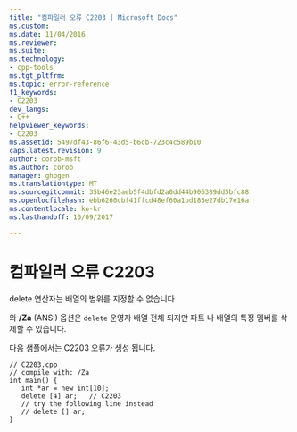 ```yaml
---
title: "컴파일러 오류 C2203 | Microsoft Docs"
ms.custom: 
ms.date: 11/04/2016
ms.reviewer: 
ms.suite: 
ms.technology:
- cpp-tools
ms.tgt_pltfrm: 
ms.topic: error-reference
f1_keywords:
- C2203
dev_langs:
- C++
helpviewer_keywords:
- C2203
ms.assetid: 5497df43-86f6-43d5-b6cb-723c4c589b10
caps.latest.revision: 9
author: corob-msft
ms.author: corob
manager: ghogen
ms.translationtype: MT
ms.sourcegitcommit: 35b46e23aeb5f4dbfd2a0dd44b906389dd5bfc88
ms.openlocfilehash: ebb6260cbf41ffcd48ef60a1bd183e27db17e16a
ms.contentlocale: ko-kr
ms.lasthandoff: 10/09/2017

---
```

# <a name="compiler-error-c2203"></a>컴파일러 오류 C2203
delete 연산자는 배열의 범위를 지정할 수 없습니다  
  
 와 **/Za** (ANSI) 옵션은 `delete` 운영자 배열 전체 되지만 파트 나 배열의 특정 멤버를 삭제할 수 있습니다.  
  
 다음 샘플에서는 C2203 오류가 생성 됩니다.  
  
```  
// C2203.cpp  
// compile with: /Za  
int main() {  
   int *ar = new int[10];  
   delete [4] ar;   // C2203  
   // try the following line instead  
   // delete [] ar;  
}  
```
